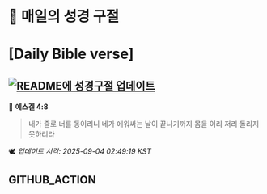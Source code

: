 # 🙏 매일의 성경 구절
# [Daily Bible verse]
## [![README에 성경구절 업데이트](https://github.com/DONGSUKA/first_test/actions/workflows/update-readme-bible.yml/badge.svg)](https://github.com/DONGSUKA/first_test/actions/workflows/update-readme-bible.yml)
<!-- START_BIBLE_VERSE -->
📖 **에스겔 4:8**
> 내가 줄로 너를 동이리니 네가 에워싸는 날이 끝나기까지 몸을 이리 저리 돌리지 못하리라

🕊️ _업데이트 시각: 2025-09-04 02:49:19 KST_
  <!-- END_BIBLE_VERSE -->
## GITHUB_ACTION
